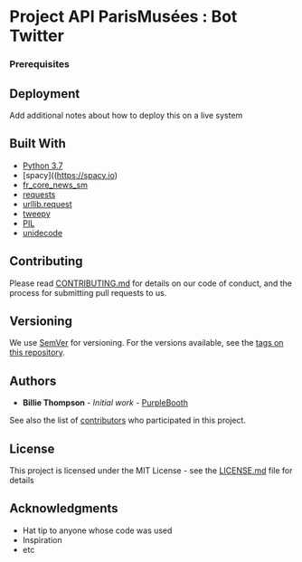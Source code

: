 # Project API ParisMusées : Bot Twitter

### Prerequisites

## Deployment

Add additional notes about how to deploy this on a live system

## Built With

* [Python 3.7](https://www.python.org/downloads/release/python-370/) 
* [spacy]((https://spacy.io) 
* [fr_core_news_sm](https://spacy.io/models/fr) 
* [requests](https://requests.readthedocs.io/en/master/) 
* [urllib.request ](https://docs.python.org/3/library/urllib.request.html#module-urllib.request)
* [tweepy](http://docs.tweepy.org/en/latest) 
* [PIL](https://he-arc.github.io/livre-python/pillow/index.html) 
* [unidecode](https://pypi.org/project/Unidecode/) 


## Contributing

Please read [CONTRIBUTING.md](https://gist.github.com/PurpleBooth/b24679402957c63ec426) for details on our code of conduct, and the process for submitting pull requests to us.

## Versioning

We use [SemVer](http://semver.org/) for versioning. For the versions available, see the [tags on this repository](https://github.com/your/project/tags). 

## Authors

* **Billie Thompson** - *Initial work* - [PurpleBooth](https://github.com/PurpleBooth)

See also the list of [contributors](https://github.com/your/project/contributors) who participated in this project.

## License

This project is licensed under the MIT License - see the [LICENSE.md](LICENSE.md) file for details

## Acknowledgments

* Hat tip to anyone whose code was used
* Inspiration
* etc


